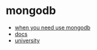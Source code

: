 # mongodb
* [when you need use mongodb](https://habr.com/ru/company/latera/blog/280196/)
* [docs](https://www.mongodb.com/docs/)
* [university](https://learn.mongodb.com/)
